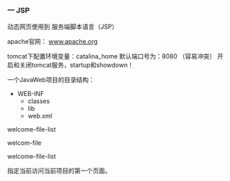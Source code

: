 ### 一 JSP

动态网页使用到 服务端脚本语言（JSP）

apache官网：
www.apache.org

tomcat下配置环境变量：catalina_home 默认端口号为：8080 （容易冲突）
开启和关闭tomcat服务，startup和showdown！
 
一个JavaWeb项目的目录结构：
  - WEB-INF
    - classes
    - lib
    - web.xml

welcome-file-list 
  
  welcom-file 
  
welcome-file-list

指定当前访问当前项目的第一个页面。
